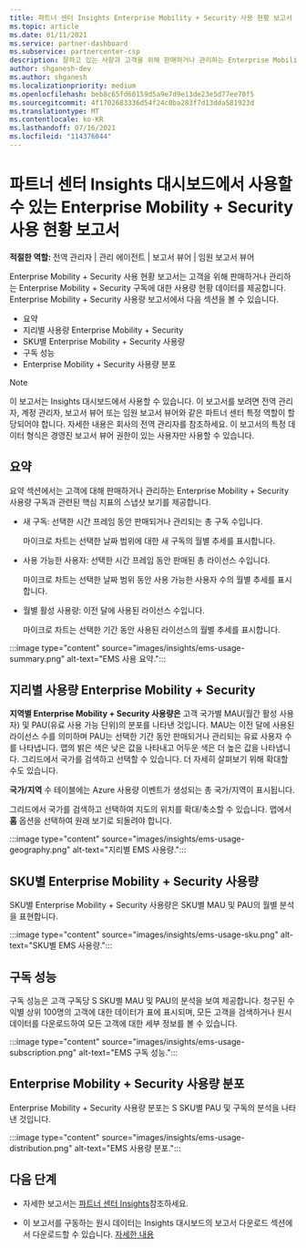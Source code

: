 ```yaml
---
title: 파트너 센터 Insights Enterprise Mobility + Security 사용 현황 보고서
ms.topic: article
ms.date: 01/11/2021
ms.service: partner-dashboard
ms.subservice: partnercenter-csp
description: 잘하고 있는 사항과 고객을 위해 판매하거나 관리하는 Enterprise Mobility + Security 구독의 사용량과 관련하여 개선할 수 있는 위치를 확인합니다.
author: shganesh-dev
ms.author: shganesh
ms.localizationpriority: medium
ms.openlocfilehash: beb8c65fd60159d5a9e7d9e13de23e5d77ee70f5
ms.sourcegitcommit: 4f1702683336d54f24c0ba283f7d13dda581923d
ms.translationtype: MT
ms.contentlocale: ko-KR
ms.lasthandoff: 07/16/2021
ms.locfileid: "114376044"
---
```

# <a name="enterprise-mobility--security-usage-report-available-from-the-partner-center-insights-dashboard"></a>파트너 센터 Insights 대시보드에서 사용할 수 있는 Enterprise Mobility + Security 사용 현황 보고서

**적절한 역할:** 전역 관리자 | 관리 에이전트 | 보고서 뷰어 | 임원 보고서 뷰어

Enterprise Mobility + Security 사용 현황 보고서는 고객을 위해 판매하거나 관리하는 Enterprise Mobility + Security 구독에 대한 사용량 현황 데이터를 제공합니다. Enterprise Mobility + Security 사용량 보고서에서 다음 섹션을 볼 수 있습니다.

- 요약
- 지리별 사용량 Enterprise Mobility + Security
- SKU별 Enterprise Mobility + Security 사용량
- 구독 성능
- Enterprise Mobility + Security 사용량 분포

 > [!NOTE]
 > 이 보고서는 Insights 대시보드에서 사용할 수 있습니다. 이 보고서를 보려면 전역 관리자, 계정 관리자, 보고서 뷰어 또는 임원 보고서 뷰어와 같은 파트너 센터 특정 역할이 할당되어야 합니다. 자세한 내용은 회사의 전역 관리자를 참조하세요. 이 보고서의 특정 데이터 형식은 경영진 보고서 뷰어 권한이 있는 사용자만 사용할 수 있습니다.

## <a name="summary"></a>요약

요약 섹션에서는 고객에 대해 판매하거나 관리하는 Enterprise Mobility + Security 사용량 구독과 관련된 핵심 지표의 스냅샷 보기를 제공합니다. 

- 새 구독: 선택한 시간 프레임 동안 판매되거나 관리되는 총 구독 수입니다.

   마이크로 차트는 선택한 날짜 범위에 대한 새 구독의 월별 추세를 표시합니다.

- 사용 가능한 사용자: 선택한 시간 프레임 동안 판매된 총 라이선스 수입니다.

   마이크로 차트는 선택한 날짜 범위 동안 사용 가능한 사용자 수의 월별 추세를 표시합니다.

- 월별 활성 사용량: 이전 달에 사용된 라이선스 수입니다.

   마이크로 차트는 선택한 기간 동안 사용된 라이선스의 월별 추세를 표시합니다.

:::image type="content" source="images/insights/ems-usage-summary.png" alt-text="EMS 사용 요약.":::

## <a name="enterprise-mobility--security-usage-by-geography"></a>지리별 사용량 Enterprise Mobility + Security

**지역별 Enterprise Mobility + Security 사용량은** 고객 국가별 MAU(월간 활성 사용자) 및 PAU(유료 사용 가능 단위)의 분포를 나타낸 것입니다. MAU는 이전 달에 사용된 라이선스 수를 의미하며 PAU는 선택한 기간 동안 판매되거나 관리되는 유료 사용자 수를 나타냅니다. 맵의 밝은 색은 낮은 값을 나타내고 어두운 색은 더 높은 값을 나타냅니다. 그리드에서 국가를 검색하고 선택할 수 있습니다. 더 자세히 살펴보기 위해 확대할 수도 있습니다.

**국가/지역** 수 테이블에는 Azure 사용량 이벤트가 생성되는 총 국가/지역이 표시됩니다.

그리드에서 국가를 검색하고 선택하여 지도의 위치를 확대/축소할 수 있습니다. 맵에서 **홈** 옵션을 선택하여 원래 보기로 되돌려야 합니다.

:::image type="content" source="images/insights/ems-usage-geography.png" alt-text="지리별 EMS 사용량.":::

## <a name="enterprise-mobility--security-usage-by-sku"></a>SKU별 Enterprise Mobility + Security 사용량

SKU별 Enterprise Mobility + Security 사용량은 SKU별 MAU 및 PAU의 월별 분석을 표현합니다.

:::image type="content" source="images/insights/ems-usage-sku.png" alt-text="SKU별 EMS 사용량.":::

## <a name="subscriptions-performance"></a>구독 성능

구독 성능은 고객 구독당 S SKU별 MAU 및 PAU의 분석을 보여 제공합니다. 청구된 수익별 상위 100명의 고객에 대한 데이터가 표에 표시되며, 모든 고객을 검색하거나 원시 데이터를 다운로드하여 모든 고객에 대한 세부 정보를 볼 수 있습니다.

:::image type="content" source="images/insights/ems-usage-subscription.png" alt-text="EMS 구독 성능.":::

## <a name="enterprise-mobility--security-usage-distribution"></a>Enterprise Mobility + Security 사용량 분포

Enterprise Mobility + Security 사용량 분포는 S SKU별 PAU 및 구독의 분석을 나타낸 것입니다.

:::image type="content" source="images/insights/ems-usage-distribution.png" alt-text="EMS 사용량 분포.":::

## <a name="next-steps"></a>다음 단계

- 자세한 보고서는 [파트너 센터 Insights](partner-center-insights.md)참조하세요.

- 이 보고서를 구동하는 원시 데이터는 Insights 대시보드의 보고서 다운로드 섹션에서 다운로드할 수 있습니다. [자세한 내용](insights-download-reports.md) 

